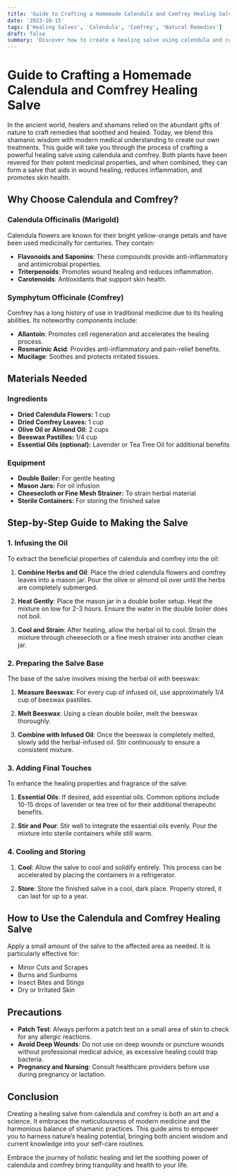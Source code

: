 ```yaml
---
title: 'Guide to Crafting a Homemade Calendula and Comfrey Healing Salve'
date: '2023-10-15'
tags: ['Healing Salves', 'Calendula', 'Comfrey', 'Natural Remedies']
draft: false
summary: 'Discover how to create a healing salve using calendula and comfrey, combining ancient wisdom with modern practices.'
---
```


# Guide to Crafting a Homemade Calendula and Comfrey Healing Salve

In the ancient world, healers and shamans relied on the abundant gifts of nature to craft remedies that soothed and healed. Today, we blend this shamanic wisdom with modern medical understanding to create our own treatments. This guide will take you through the process of crafting a powerful healing salve using calendula and comfrey. Both plants have been revered for their potent medicinal properties, and when combined, they can form a salve that aids in wound healing, reduces inflammation, and promotes skin health.

## Why Choose Calendula and Comfrey?

### Calendula Officinalis (Marigold)

Calendula flowers are known for their bright yellow-orange petals and have been used medicinally for centuries. They contain:

- **Flavonoids and Saponins**: These compounds provide anti-inflammatory and antimicrobial properties.
- **Triterpenoids**: Promotes wound healing and reduces inflammation.
- **Carotenoids**: Antioxidants that support skin health.

### Symphytum Officinale (Comfrey)

Comfrey has a long history of use in traditional medicine due to its healing abilities. Its noteworthy components include:

- **Allantoin**: Promotes cell regeneration and accelerates the healing process.
- **Rosmarinic Acid**: Provides anti-inflammatory and pain-relief benefits.
- **Mucilage**: Soothes and protects irritated tissues.

## Materials Needed

### Ingredients

- **Dried Calendula Flowers:** 1 cup
- **Dried Comfrey Leaves:** 1 cup
- **Olive Oil or Almond Oil:** 2 cups
- **Beeswax Pastilles:** 1/4 cup
- **Essential Oils (optional):** Lavender or Tea Tree Oil for additional benefits

### Equipment

- **Double Boiler:** For gentle heating
- **Mason Jars:** For oil infusion
- **Cheesecloth or Fine Mesh Strainer:** To strain herbal material
- **Sterile Containers:** For storing the finished salve

## Step-by-Step Guide to Making the Salve

### 1. Infusing the Oil

To extract the beneficial properties of calendula and comfrey into the oil:

1. **Combine Herbs and Oil**: Place the dried calendula flowers and comfrey leaves into a mason jar. Pour the olive or almond oil over until the herbs are completely submerged.
   
2. **Heat Gently**: Place the mason jar in a double boiler setup. Heat the mixture on low for 2-3 hours. Ensure the water in the double boiler does not boil.

3. **Cool and Strain**: After heating, allow the herbal oil to cool. Strain the mixture through cheesecloth or a fine mesh strainer into another clean jar.

### 2. Preparing the Salve Base

The base of the salve involves mixing the herbal oil with beeswax:

1. **Measure Beeswax**: For every cup of infused oil, use approximately 1/4 cup of beeswax pastilles.

2. **Melt Beeswax**: Using a clean double boiler, melt the beeswax thoroughly.

3. **Combine with Infused Oil**: Once the beeswax is completely melted, slowly add the herbal-infused oil. Stir continuously to ensure a consistent mixture.

### 3. Adding Final Touches

To enhance the healing properties and fragrance of the salve:

1. **Essential Oils**: If desired, add essential oils. Common options include 10-15 drops of lavender or tea tree oil for their additional therapeutic benefits.

2. **Stir and Pour**: Stir well to integrate the essential oils evenly. Pour the mixture into sterile containers while still warm.

### 4. Cooling and Storing

1. **Cool**: Allow the salve to cool and solidify entirely. This process can be accelerated by placing the containers in a refrigerator.

2. **Store**: Store the finished salve in a cool, dark place. Properly stored, it can last for up to a year.

## How to Use the Calendula and Comfrey Healing Salve

Apply a small amount of the salve to the affected area as needed. It is particularly effective for:

- Minor Cuts and Scrapes
- Burns and Sunburns
- Insect Bites and Stings
- Dry or Irritated Skin

## Precautions

- **Patch Test**: Always perform a patch test on a small area of skin to check for any allergic reactions.
- **Avoid Deep Wounds**: Do not use on deep wounds or puncture wounds without professional medical advice, as excessive healing could trap bacteria.
- **Pregnancy and Nursing**: Consult healthcare providers before use during pregnancy or lactation.

## Conclusion

Creating a healing salve from calendula and comfrey is both an art and a science. It embraces the meticulousness of modern medicine and the harmonious balance of shamanic practices. This guide aims to empower you to harness nature’s healing potential, bringing both ancient wisdom and current knowledge into your self-care routines.

Embrace the journey of holistic healing and let the soothing power of calendula and comfrey bring tranquility and health to your life.